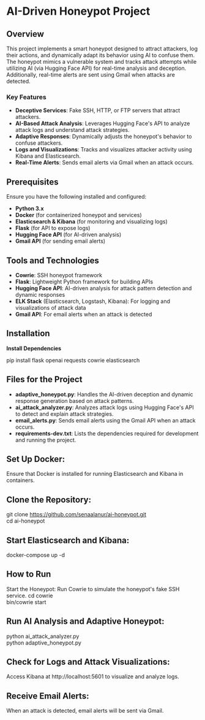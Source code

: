 # AI-Driven Honeypot Project

## Overview  
This project implements a smart honeypot designed to attract attackers, log their actions, and dynamically adapt its behavior using AI to confuse them. The honeypot mimics a vulnerable system and tracks attack attempts while utilizing AI (via Hugging Face API) for real-time analysis and deception. Additionally, real-time alerts are sent using Gmail when attacks are detected.

### Key Features  
- **Deceptive Services**: Fake SSH, HTTP, or FTP servers that attract attackers.  
- **AI-Based Attack Analysis**: Leverages Hugging Face's API to analyze attack logs and understand attack strategies.  
- **Adaptive Responses**: Dynamically adjusts the honeypot's behavior to confuse attackers.  
- **Logs and Visualizations**: Tracks and visualizes attacker activity using Kibana and Elasticsearch.  
- **Real-Time Alerts**: Sends email alerts via Gmail when an attack occurs.

## Prerequisites  
Ensure you have the following installed and configured:
- **Python 3.x**
- **Docker** (for containerized honeypot and services)
- **Elasticsearch & Kibana** (for monitoring and visualizing logs)
- **Flask** (for API to expose logs)
- **Hugging Face API** (for AI-driven analysis)
- **Gmail API** (for sending email alerts)

## Tools and Technologies  
- **Cowrie**: SSH honeypot framework  
- **Flask**: Lightweight Python framework for building APIs  
- **Hugging Face API**: AI-driven analysis for attack pattern detection and dynamic responses  
- **ELK Stack** (Elasticsearch, Logstash, Kibana): For logging and visualizations of attack data  
- **Gmail API**: For email alerts when an attack is detected

## Installation  

**Install Dependencies**

pip install flask openai requests cowrie elasticsearch

## Files for the Project
- **adaptive_honeypot.py**: Handles the AI-driven deception and dynamic response generation based on attack patterns. 
- **ai_attack_analyzer.py**: Analyzes attack logs using Hugging Face's API to detect and explain attack strategies.
- **email_alerts.py**: Sends email alerts using the Gmail API when an attack occurs.
- **requirements-dev.txt**: Lists the dependencies required for development and running the project.

## Set Up Docker: 
Ensure that Docker is installed for running Elasticsearch and Kibana in containers.

## Clone the Repository: 
git clone https://github.com/senaalanur/ai-honeypot.git  
cd ai-honeypot

## Start Elasticsearch and Kibana: 
docker-compose up -d

## How to Run
Start the Honeypot: Run Cowrie to simulate the honeypot's fake SSH service.
cd cowrie  
bin/cowrie start

## Run AI Analysis and Adaptive Honeypot:
python ai_attack_analyzer.py  
python adaptive_honeypot.py  

## Check for Logs and Attack Visualizations: 
Access Kibana at http://localhost:5601 to visualize and analyze logs.

## Receive Email Alerts: 
When an attack is detected, email alerts will be sent via Gmail.


